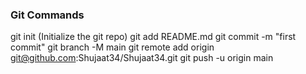 ### Git Commands

git init   (Initialize the git repo)
git add README.md
git commit -m "first commit"
git branch -M main
git remote add origin git@github.com:Shujaat34/Shujaat34.git
git push -u origin main
